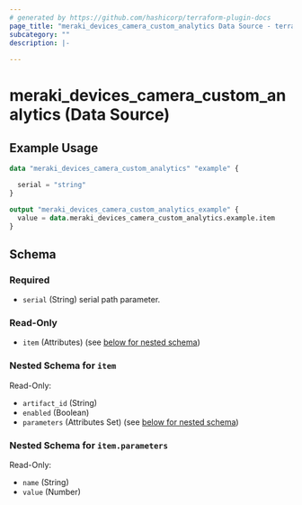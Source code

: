 ```yaml
---
# generated by https://github.com/hashicorp/terraform-plugin-docs
page_title: "meraki_devices_camera_custom_analytics Data Source - terraform-provider-meraki"
subcategory: ""
description: |-
  
---
```


# meraki_devices_camera_custom_analytics (Data Source)



## Example Usage

```terraform
data "meraki_devices_camera_custom_analytics" "example" {

  serial = "string"
}

output "meraki_devices_camera_custom_analytics_example" {
  value = data.meraki_devices_camera_custom_analytics.example.item
}
```

<!-- schema generated by tfplugindocs -->
## Schema

### Required

- `serial` (String) serial path parameter.

### Read-Only

- `item` (Attributes) (see [below for nested schema](#nestedatt--item))

<a id="nestedatt--item"></a>
### Nested Schema for `item`

Read-Only:

- `artifact_id` (String)
- `enabled` (Boolean)
- `parameters` (Attributes Set) (see [below for nested schema](#nestedatt--item--parameters))

<a id="nestedatt--item--parameters"></a>
### Nested Schema for `item.parameters`

Read-Only:

- `name` (String)
- `value` (Number)

